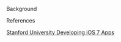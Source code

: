 
Background


References

[Stanford University Developing iOS 7 Apps](https://www.youtube.com/watch?v=ZqKbN_C4Yvg)